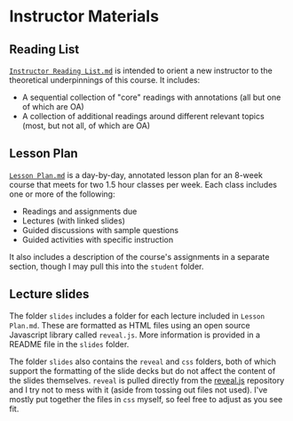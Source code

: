 # Instructor Materials

## Reading List

[`Instructor Reading List.md`](https://github.com/helloitsclayton/data-literacy/blob/main/instructor/Instructor%20Reading%20List.md) is intended to orient a new instructor to the theoretical underpinnings of this course. It includes:
- A sequential collection of "core" readings with annotations (all but one of which are OA)
- A collection of additional readings around different relevant topics (most, but not all, of which are OA)

## Lesson Plan

[`Lesson Plan.md`](https://github.com/helloitsclayton/data-literacy/blob/main/instructor/Lesson%20Plan.md) is a day-by-day, annotated lesson plan for an 8-week course that meets for two 1.5 hour classes per week. Each class includes one or more of the following:
- Readings and assignments due
- Lectures (with linked slides)
- Guided discussions with sample questions
- Guided activities with specific instruction

It also includes a description of the course's assignments in a separate section, though I may pull this into the `student` folder.

## Lecture slides

The folder `slides` includes a folder for each lecture included in `Lesson Plan.md`. These are formatted as HTML files using an open source Javascript library called `reveal.js`. More information is provided in a README file in the `slides` folder.

The folder `slides` also contains the `reveal` and `css` folders, both of which support the formatting of the slide decks but do not affect the content of the slides themselves. `reveal` is pulled directly from the [reveal.js](https://github.com/hakimel/reveal.js) repository and I try not to mess with it (aside from tossing out files not used). I've mostly put together the files in `css` myself, so feel free to adjust as you see fit.